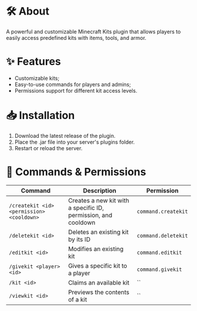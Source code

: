 # 🛠️ About
A powerful and customizable Minecraft Kits plugin that allows players to easily access predefined kits with items, tools, and armor.

# ✨ Features
- Customizable kits;
- Easy-to-use commands for players and admins;
- Permissions support for different kit access levels.

# 📥 Installation

1. Download the latest release of the plugin.
2. Place the .jar file into your server's plugins folder.
3. Restart or reload the server.

# 📜 Commands & Permissions
| Command                          | Description                                | Permission   |
| -------------------------------- | ------------------------------------------ | ------------ |
| `/createkit <id> <permission> <cooldown>` | Creates a new kit with a specific ID, permission, and cooldown | `command.createkit` |
| `/deletekit <id>`                | Deletes an existing kit by its ID         | `command.deletekit` |
| `/editkit <id>`                  | Modifies an existing kit                  | `command.editkit` |
| `/givekit <player> <id>`         | Gives a specific kit to a player          | `command.givekit` |
| `/kit <id>`                      | Claims an available kit                   | ``   |
| `/viewkit <id>`                  | Previews the contents of a kit            | ``   |

